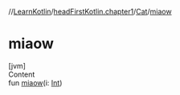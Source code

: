 //[LearnKotlin](../../index.md)/[headFirstKotlin.chapter1](../index.md)/[Cat](index.md)/[miaow](miaow.md)



# miaow  
[jvm]  
Content  
fun [miaow](miaow.md)(i: [Int](https://kotlinlang.org/api/latest/jvm/stdlib/kotlin/-int/index.html))  



